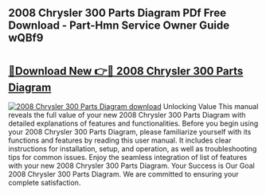 ## 2008 Chrysler 300 Parts Diagram PDf Free Download - Part-Hmn Service Owner Guide wQBf9

# <h2><a href="http://dfnv4op.blite.top/?on=2008+Chrysler+300+Parts+Diagram">🔗Download New 👉🔴 2008 Chrysler 300 Parts Diagram</a></h2>

[![2008 Chrysler 300 Parts Diagram download](https://i.imgur.com/lujVjoI.png)](http://dfnv4op.blite.top/?on=2008+Chrysler+300+Parts+Diagram)
Unlocking Value This manual reveals the full value of your new 2008 Chrysler 300 Parts Diagram with detailed explanations of features and functionalities. Before you begin using your 2008 Chrysler 300 Parts Diagram, please familiarize yourself with its functions and features by reading this user manual. It includes clear instructions for installation, setup, and operation, as well as troubleshooting tips for common issues. Enjoy the seamless integration of list of features with your new 2008 Chrysler 300 Parts Diagram. Your Success is Our Goal 2008 Chrysler 300 Parts Diagram. We are committed to ensuring your complete satisfaction.
